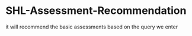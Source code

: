 # SHL-Assessment-Recommendation
it will recommend the basic assessments based on the query we enter
